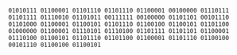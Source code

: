 `01010111 01100001 01101110 01101110 01100001 00100000 01110111 01101111 01110010 01101011 00111111 00100000 01101101 00101110 01101000 01100001 01100101 01101110 01100100 01100101 01101100 01000000 01100001 01110101 01110100 01101111 01101101 01100001 01110100 01100101 01101110 01101100 01100001 01101110 01100100 00101110 01100100 01100101`
